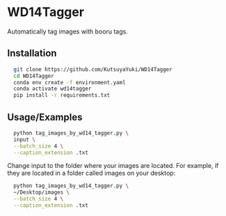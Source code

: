 
# WD14Tagger

Automatically tag images with booru tags.



## Installation

```bash
  git clone https://github.com/KutsuyaYuki/WD14Tagger
  cd WD14Tagger
  conda env create -f environment.yaml
  conda activate wd14tagger
  pip install -r requirements.txt
```
    
## Usage/Examples

```bash
  python tag_images_by_wd14_tagger.py \
  input \
  --batch_size 4 \
  --caption_extension .txt
```

Change input to the folder where your images are located. For example, if they are located in a folder called images on your desktop:

```bash
  python tag_images_by_wd14_tagger.py \
  ~/Desktop/images \
  --batch_size 4 \
  --caption_extension .txt
```

